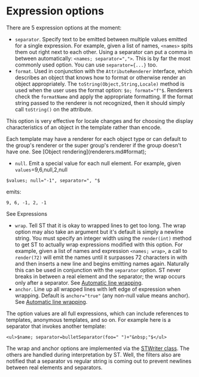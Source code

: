 # Expression options

There are 5 expression options at the moment:

* `separator`. Specify text to be emitted between multiple values emitted for a single expression. For example, given a list of names, `<names>` spits them out right next to each other. Using a separator can put a comma in between automatically: `<names; separator=",">`. This is by far the most commonly used option. You can use `separator={...}` too.
* `format`. Used in conjunction with the `AttributeRenderer` interface, which describes an object that knows how to format or otherwise render an object appropriately. The `toString(Object,String,Locale)` method is used when the user uses the format option: `$o; format="f"$`. Renderers check the `formatName` and apply the appropriate formatting. If the format string passed to the renderer is not recognized, then it should simply call `toString()` on the attribute. 
<p>
This option is very effective for locale changes and for choosing the display characteristics of an object in the template rather than encode. 
<p>
Each template may have a renderer for each object type or can default to the group's renderer or the super group's renderer if the group doesn't have one. See [Object rendering](renderers.md#format);

* `null`. Emit a special value for each null element. For example, given `values`=9,6,null,2,null<br>
```
$values; null="-1", separator=", "$
```
emits:<br>
```
9, 6, -1, 2, -1
```
See Expressions
* `wrap`. Tell ST that it is okay to wrapped lines to get too long. The wrap option may also take an argument but it's default is simply a newline string. You must specify an integer width using the `render(int)` method to get ST to actually wrap expressions modified with this option. For example, given a list of names and expression `<names; wrap>`, a call to `render(72)` will emit the names until it surpasses 72 characters in with and then inserts a new line and begins emitting names again. Naturally this can be used in conjunction with the `separator` option. ST never breaks in between a real element and the separator; the wrap occurs only after a separator. See [Automatic line wrapping](wrapping.md).
* `anchor`. Line up all wrapped lines with left edge of expression when wrapping. Default is `anchor="true"` (any non-null value means anchor). See [Automatic line wrapping](wrapping.md).

The option values are all full expressions, which can include references to templates, anonymous templates, and so on. For example here is a separator that invokes another template:

```
<ul>$name; separator=bulletSeparator(foo=" ")+"&nbsp;"$</ul>
```

The wrap and anchor options are implemented via the [STWriter class](https://github.com/antlr/stringtemplate4/blob/master/src/org/stringtemplate/v4/STWriter.java). The others are handled during interpretation by ST. Well, the filters also are notified that a separator vs regular string is coming out to prevent newlines between real elements and separators.
